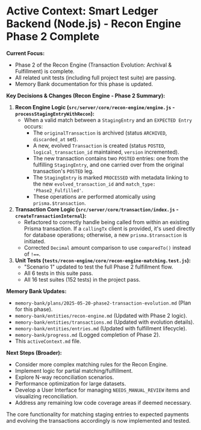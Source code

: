 # Active Context: Smart Ledger Backend (Node.js) - Recon Engine Phase 2 Complete

**Current Focus:**
- Phase 2 of the Recon Engine (Transaction Evolution: Archival & Fulfillment) is complete.
- All related unit tests (including full project test suite) are passing.
- Memory Bank documentation for this phase is updated.

**Key Decisions & Changes (Recon Engine - Phase 2 Summary):**
1.  **Recon Engine Logic (`src/server/core/recon-engine/engine.js` - `processStagingEntryWithRecon`):**
    *   When a valid match between a `StagingEntry` and an `EXPECTED Entry` occurs:
        *   The `originalTransaction` is archived (status `ARCHIVED`, `discarded_at` set).
        *   A new, evolved `Transaction` is created (status `POSTED`, `logical_transaction_id` maintained, `version` incremented).
        *   The new transaction contains two `POSTED` entries: one from the fulfilling `StagingEntry`, and one carried over from the original transaction's `POSTED` leg.
        *   The `StagingEntry` is marked `PROCESSED` with metadata linking to the new `evolved_transaction_id` and `match_type: 'Phase2_Fulfilled'`.
        *   These operations are performed atomically using `prisma.$transaction`.
2.  **Transaction Core Logic (`src/server/core/transaction/index.js` - `createTransactionInternal`):**
    *   Refactored to correctly handle being called from within an existing Prisma transaction. If a `callingTx` client is provided, it's used directly for database operations; otherwise, a new `prisma.$transaction` is initiated.
    *   Corrected `Decimal` amount comparison to use `comparedTo()` instead of `!==`.
3.  **Unit Tests (`tests/recon-engine/core/recon-engine-matching.test.js`):**
    *   "Scenario 1" updated to test the full Phase 2 fulfillment flow.
    *   All 6 tests in this suite pass.
    *   All 16 test suites (152 tests) in the project pass.

**Memory Bank Updates:**
-   `memory-bank/plans/2025-05-20-phase2-transaction-evolution.md` (Plan for this phase).
-   `memory-bank/entities/recon-engine.md` (Updated with Phase 2 logic).
-   `memory-bank/entities/transactions.md` (Updated with evolution details).
-   `memory-bank/entities/entries.md` (Updated with fulfillment lifecycle).
-   `memory-bank/progress.md` (Logged completion of Phase 2).
-   This `activeContext.md` file.

**Next Steps (Broader):**
-   Consider more complex matching rules for the Recon Engine.
-   Implement logic for partial matching/fulfillment.
-   Explore N-way reconciliation scenarios.
-   Performance optimization for large datasets.
-   Develop a User Interface for managing `NEEDS_MANUAL_REVIEW` items and visualizing reconciliation.
-   Address any remaining low code coverage areas if deemed necessary.

The core functionality for matching staging entries to expected payments and evolving the transactions accordingly is now implemented and tested.
